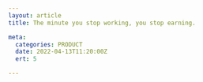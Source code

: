 ```yaml
---
layout: article
title: The minute you stop working, you stop earning. 

meta:
  categories: PRODUCT
  date: 2022-04-13T11:20:00Z
  ert: 5

---
```




